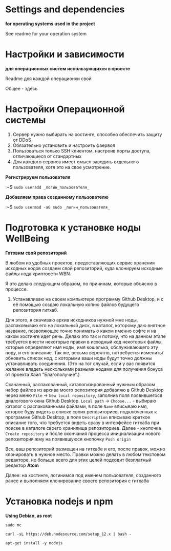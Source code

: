 # Settings and dependencies

**for operating systems used in the project**

See readme for your operation system

# Настройки и зависимости

**для операционных систем использующихся в проекте**

Readme для каждой операционки свой

Общее - здесь

# Настройки Операционной системы

1. Сервер нужно выбирать на хостинге, способно обеспечить защиту от DDoS
2. Обязательно установить и настроить фаервол
3. Пользоваться только SSH клиентом, настроив порты доступа, отличающиеся от стандартных
4. Для каждого сервиса имеет смысл заводить отдельного пользователя, хотя это на свое усмотрение.

**Регистрируем пользователя**

:~$ `sudo useradd _логин_пользователя_`

**Добавляем права созданному пользователю**

:~$ `sudo usermod -aG sudo _логин_пользователя_`

# Подготовка к установке ноды WellBeing

**Готовим свой репозиторий**

В любом из удобных проектов, предоставляющих сервис хранения исходных кодов создаем свой репозиторий, куда клонируем исходные файлы нода криптосети WBN.

Я это делаю следующим образом, по причинам, которые объясню в процессе.

1. Устанавливаю на своем компьютере программу Github Desktop, и с её помощью создаю локальную копию файлов будущего репозитория гитхаб.

Для этого, я скачиваю архив исходников нужной мне ноды, распаковываю его на локальный диск, в каталог, которому даю внятное название, позволяющее точно понимать о каком именно софте и на каком хостинге идет речь.
Делаю это так и потому, что на данном этапе требуется внести некоторые правки в исходный код некоторых файлы, которые определяют имя ноды, имя кошелька, обслуживающего эту ноду, и его описание.
Так же, весьма вероятно, потребуется изменить/обновить список нод, с которыми ваши ноды будут точно должны устанавливать соединения. (Это на тот случай, если у вас появится желание владеть несколькими разными нодами для получения бонуса от проекта Хайп "Благополучие".)

Скачанный, распакованный, каталогизированный нужным образом набор файлов из архива моего репозитория добавляю в Github Desktop через меню `File` -> `New local repository`, заполнив поля появившегося диалогового окна Github Desktop. `Local path` -> `Choose...` - выбираю каталог с распакованными файлами, в поле `Name` вписываю имя, которое буду видеть в списке своих репозиториев, подключенных к программе Github Desktop, в поле `Description` вписываю краткое описание того, что требуется видеть сразу в интерфейсе гитхаба при поиске в каталоге своего хранилища репозиториев.
Далее - кнопочка `Create repository` и после окончания процесса инициализации нового репозитория жму на появившуюся кнопочку `Push origin`

Все, ваш репозиторий размещен на гитхабе и его, после правок, можно клонировать в нужное место.
Правки можно делать в любом текстовом редакторе, но больше всего для этих целей подходит безплатный редактор **Atom**

Далее: на хостинге, логинимся под именем пользователя, созданного ранее и выполняем клонирование своего репозитория с гитхаба

# Установка nodejs и npm

**Using Debian, as root**

`sudo mc`

`curl -sL https://deb.nodesource.com/setup_12.x | bash -`

`apt-get install -y nodejs`
